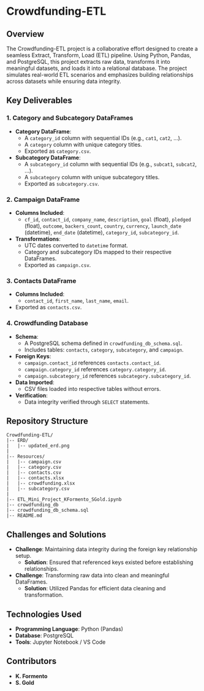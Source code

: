 # Crowdfunding-ETL

## Overview
The Crowdfunding-ETL project is a collaborative effort designed to create a seamless Extract, Transform, Load (ETL) pipeline. Using Python, Pandas, and PostgreSQL, this project extracts raw data, transforms it into meaningful datasets, and loads it into a relational database. The project simulates real-world ETL scenarios and emphasizes building relationships across datasets while ensuring data integrity.

## Key Deliverables

### 1. **Category and Subcategory DataFrames**
- **Category DataFrame**:
  - A `category_id` column with sequential IDs (e.g., `cat1`, `cat2`, ...).
  - A `category` column with unique category titles.
  - Exported as `category.csv`.
- **Subcategory DataFrame**:
  - A `subcategory_id` column with sequential IDs (e.g., `subcat1`, `subcat2`, ...).
  - A `subcategory` column with unique subcategory titles.
  - Exported as `subcategory.csv`.

### 2. **Campaign DataFrame**
- **Columns Included**:
  - `cf_id`, `contact_id`, `company_name`, `description`, `goal` (float), `pledged` (float), `outcome`, `backers_count`, `country`, `currency`, `launch_date` (datetime), `end_date` (datetime), `category_id`, `subcategory_id`.
- **Transformations**:
  - UTC dates converted to `datetime` format.
  - Category and subcategory IDs mapped to their respective DataFrames.
  - Exported as `campaign.csv`.

### 3. **Contacts DataFrame**
- **Columns Included**:
  - `contact_id`, `first_name`, `last_name`, `email`.
- Exported as `contacts.csv`.

### 4. **Crowdfunding Database**
- **Schema**:
  - A PostgreSQL schema defined in `crowdfunding_db_schema.sql`.
  - Includes tables: `contacts`, `category`, `subcategory`, and `campaign`.
- **Foreign Keys**:
  - `campaign.contact_id` references `contacts.contact_id`.
  - `campaign.category_id` references `category.category_id`.
  - `campaign.subcategory_id` references `subcategory.subcategory_id`.
- **Data Imported**:
  - CSV files loaded into respective tables without errors.
- **Verification**:
  - Data integrity verified through `SELECT` statements.

## Repository Structure
```plaintext
Crowdfunding-ETL/
|-- ERD/
|   |-- updated_erd.png
|
|-- Resources/
|   |-- campaign.csv
|   |-- category.csv
|   |-- contacts.csv
|   |-- contacts.xlsx
|   |-- crowdfunding.xlsx
|   |-- subcategory.csv
|
|-- ETL_Mini_Project_KFormento_SGold.ipynb
|-- crowdfunding_db
|-- crowdfunding_db_schema.sql
|-- README.md
```

## Challenges and Solutions
- **Challenge**: Maintaining data integrity during the foreign key relationship setup.
  - **Solution**: Ensured that referenced keys existed before establishing relationships.
- **Challenge**: Transforming raw data into clean and meaningful DataFrames.
  - **Solution**: Utilized Pandas for efficient data cleaning and transformation.

## Technologies Used
- **Programming Language**: Python (Pandas)
- **Database**: PostgreSQL
- **Tools**: Jupyter Notebook / VS Code

## Contributors
- **K. Formento**
- **S. Gold**
